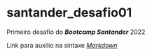 # santander_desafio01
Primeiro desafio do ***Bootcamp Santander*** 2022

Link para auxílio na sintaxe *[Markdown](https://www.markdownguide.org/basic-syntax/)*
